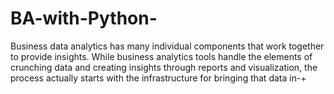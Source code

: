 # BA-with-Python-
Business data analytics has many individual components that work together to provide insights. While business analytics tools handle the elements of crunching data and creating insights through reports and visualization, the process actually starts with the infrastructure for bringing that data in-+
